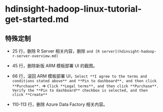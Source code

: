 # hdinsight-hadoop-linux-tutorial-get-started.md

## 特殊定制

* 25 行，删除 R Server 相关内容，删除 `and [R server](hdinsight-hadoop-r-server-overview.md)`

* 45 行，删除新版 ARM 模板部署 UI 的截图。

* 66 行，滚回 ARM 模板部署 UI，`Select **I agree to the terms and conditions stated above** and **Pin to dashboard**, and then click **Purchase**.` => `Click **Legal terms**, and then click **Purchase**. Verify the **Pin to dashboard** checkbox is selected, and then click **Create**`

* 110-113 行，删除 Azure Data Factory 相关内容。